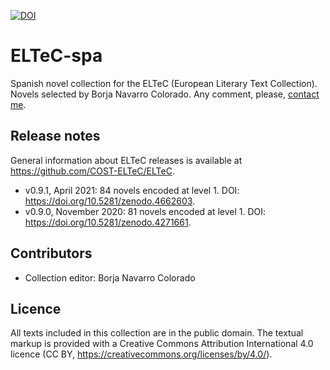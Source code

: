 [![DOI](https://zenodo.org/badge/DOI/10.5281/zenodo.3662758.svg)](https://doi.org/10.5281/zenodo.3662758)

# ELTeC-spa

Spanish novel collection for the ELTeC (European Literary Text Collection). Novels selected by Borja Navarro Colorado. Any comment, please, [contact me](https://www.dlsi.ua.es/eines/membre.cgi?id=eng&nom=borja).

## Release notes

General information about ELTeC releases is available at https://github.com/COST-ELTeC/ELTeC. 

* v0.9.1, April 2021: 84 novels encoded at level 1. DOI: https://doi.org/10.5281/zenodo.4662603. 
* v0.9.0, November 2020: 81 novels encoded at level 1. DOI: https://doi.org/10.5281/zenodo.4271661. 

## Contributors

* Collection editor: Borja Navarro Colorado

## Licence

All texts included in this collection are in the public domain. The textual markup is provided with a Creative Commons Attribution International 4.0 licence (CC BY, https://creativecommons.org/licenses/by/4.0/).
